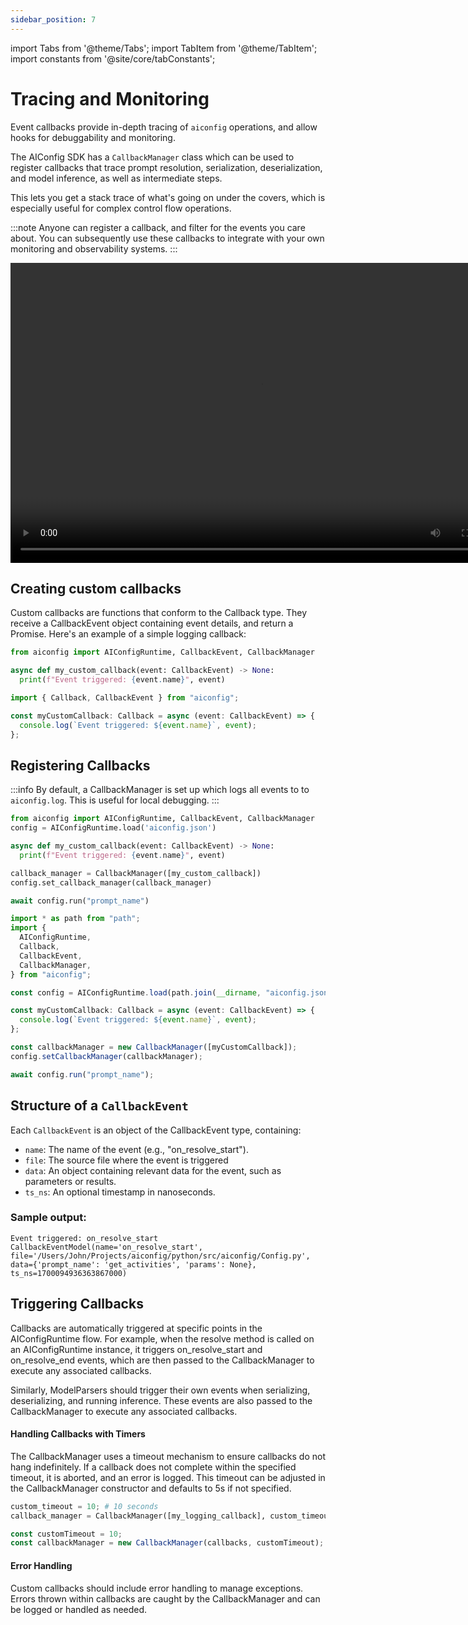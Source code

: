 ```yaml
---
sidebar_position: 7
---
```


import Tabs from '@theme/Tabs';
import TabItem from '@theme/TabItem';
import constants from '@site/core/tabConstants';

# Tracing and Monitoring

Event callbacks provide in-depth tracing of `aiconfig` operations, and allow hooks for debuggability and monitoring.

The AIConfig SDK has a `CallbackManager` class which can be used to register callbacks that trace prompt resolution, serialization, deserialization, and model inference, as well as intermediate steps.

This lets you get a stack trace of what's going on under the covers, which is especially useful for complex control flow operations.

:::note
Anyone can register a callback, and filter for the events you care about. You can subsequently use these callbacks to integrate with your own monitoring and observability systems.
:::

<p align="center">
<video controls height="480" width="800">
    <source src="https://github.com/lastmile-ai/aiconfig/assets/141073967/ce909fc4-881f-40d9-9c67-78a6682b3063"/>
  </video>
</p>

## Creating custom callbacks

Custom callbacks are functions that conform to the Callback type. They receive a CallbackEvent object containing event details, and return a Promise. Here's an example of a simple logging callback:

<Tabs groupId="aiconfig-language" queryString defaultValue={constants.defaultAIConfigLanguage} values={constants.aiConfigLanguages}>
<TabItem value="python">

```python title="app.py"
from aiconfig import AIConfigRuntime, CallbackEvent, CallbackManager

async def my_custom_callback(event: CallbackEvent) -> None:
  print(f"Event triggered: {event.name}", event)
```

</TabItem>
<TabItem value="node">

```typescript title="app.ts"
import { Callback, CallbackEvent } from "aiconfig";

const myCustomCallback: Callback = async (event: CallbackEvent) => {
  console.log(`Event triggered: ${event.name}`, event);
};
```

</TabItem>
</Tabs>

## Registering Callbacks

:::info
By default, a CallbackManager is set up which logs all events to to `aiconfig.log`. This is useful for local debugging.
:::

<Tabs groupId="aiconfig-language" queryString defaultValue={constants.defaultAIConfigLanguage} values={constants.aiConfigLanguages}>
<TabItem value="python">

```python title="app.py"
from aiconfig import AIConfigRuntime, CallbackEvent, CallbackManager
config = AIConfigRuntime.load('aiconfig.json')

async def my_custom_callback(event: CallbackEvent) -> None:
  print(f"Event triggered: {event.name}", event)

callback_manager = CallbackManager([my_custom_callback])
config.set_callback_manager(callback_manager)

await config.run("prompt_name")
```

</TabItem>
<TabItem value="node">

```typescript title="app.ts"
import * as path from "path";
import {
  AIConfigRuntime,
  Callback,
  CallbackEvent,
  CallbackManager,
} from "aiconfig";

const config = AIConfigRuntime.load(path.join(__dirname, "aiconfig.json"));

const myCustomCallback: Callback = async (event: CallbackEvent) => {
  console.log(`Event triggered: ${event.name}`, event);
};

const callbackManager = new CallbackManager([myCustomCallback]);
config.setCallbackManager(callbackManager);

await config.run("prompt_name");
```

</TabItem>
</Tabs>

## Structure of a `CallbackEvent`

Each `CallbackEvent` is an object of the CallbackEvent type, containing:

- `name`: The name of the event (e.g., "on_resolve_start").
- `file`: The source file where the event is triggered
- `data`: An object containing relevant data for the event, such as parameters or results.
- `ts_ns`: An optional timestamp in nanoseconds.

### Sample output:

```
Event triggered: on_resolve_start
CallbackEventModel(name='on_resolve_start', file='/Users/John/Projects/aiconfig/python/src/aiconfig/Config.py', data={'prompt_name': 'get_activities', 'params': None}, ts_ns=1700094936363867000)
```

## Triggering Callbacks

Callbacks are automatically triggered at specific points in the AIConfigRuntime flow. For example, when the resolve method is called on an AIConfigRuntime instance, it triggers on_resolve_start and on_resolve_end events, which are then passed to the CallbackManager to execute any associated callbacks.

Similarly, ModelParsers should trigger their own events when serializing, deserializing, and running inference. These events are also passed to the CallbackManager to execute any associated callbacks.

#### Handling Callbacks with Timers

The CallbackManager uses a timeout mechanism to ensure callbacks do not hang indefinitely. If a callback does not complete within the specified timeout, it is aborted, and an error is logged. This timeout can be adjusted in the CallbackManager constructor and defaults to 5s if not specified.

<Tabs groupId="aiconfig-language" queryString defaultValue={constants.defaultAIConfigLanguage} values={constants.aiConfigLanguages}>
<TabItem value="python">

```python
custom_timeout = 10; # 10 seconds
callback_manager = CallbackManager([my_logging_callback], custom_timeout)
```

</TabItem>
<TabItem value="node">

```typescript
const customTimeout = 10;
const callbackManager = new CallbackManager(callbacks, customTimeout);
```

</TabItem>
</Tabs>

#### Error Handling

Custom callbacks should include error handling to manage exceptions. Errors thrown within callbacks are caught by the CallbackManager and can be logged or handled as needed.
